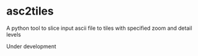 # asc2tiles

A python tool to slice input ascii file to tiles with specified zoom and detail levels

Under development
